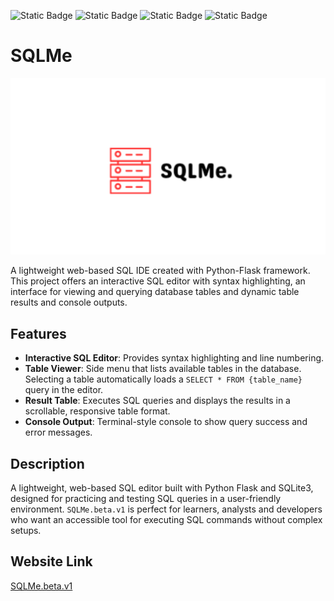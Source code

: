 <img alt="Static Badge" src="https://img.shields.io/badge/sqlme-beta.v1-%23EF5350"> <img alt="Static Badge" src="https://img.shields.io/badge/sql-editor-%23EF5350"> <img alt="Static Badge" src="https://img.shields.io/badge/python-flask-%230288D1"> <img alt="Static Badge" src="https://img.shields.io/badge/sqlite-%230288D1">


# SQLMe

![logo](static/assets/logo.png)

A lightweight web-based SQL IDE created with Python-Flask framework. This project offers an interactive SQL editor with syntax highlighting, an interface for viewing and querying database tables and dynamic table results and console outputs.

## Features

- **Interactive SQL Editor**: Provides syntax highlighting and line numbering.
- **Table Viewer**: Side menu that lists available tables in the database. Selecting a table automatically loads a `SELECT * FROM {table_name}` query in the editor.
- **Result Table**: Executes SQL queries and displays the results in a scrollable, responsive table format.
- **Console Output**: Terminal-style console to show query success and error messages.

## Description

A lightweight, web-based SQL editor built with Python Flask and SQLite3, designed for practicing and testing SQL queries in a user-friendly environment. `SQLMe.beta.v1` is perfect for learners, analysts and developers who want an accessible tool for executing SQL commands without complex setups. 

## Website Link

[SQLMe.beta.v1](https://wilful-ethyl-cggdev-34299826.koyeb.app/)
